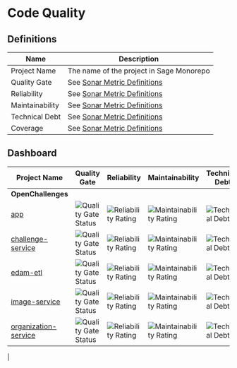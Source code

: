 # Code Quality

## Definitions

| Name            | Description                              |
| --------------- | ---------------------------------------- |
| Project Name    | The name of the project in Sage Monorepo |
| Quality Gate    | See [Sonar Metric Definitions]           |
| Reliability     | See [Sonar Metric Definitions]           |
| Maintainability | See [Sonar Metric Definitions]           |
| Technical Debt  | See [Sonar Metric Definitions]           |
| Coverage        | See [Sonar Metric Definitions]           |

<!-- Links -->

[Sonar Metric Definitions]: https://docs.sonarcloud.io/digging-deeper/metric-definitions/

## Dashboard

| Project Name                                                                                         | Quality Gate                                                                                                                             | Reliability                                                                                                                                   | Maintainability                                                                                                                             | Technical Debt                                                                                                                     | Coverage                                                                                                                  |
| ---------------------------------------------------------------------------------------------------- | ---------------------------------------------------------------------------------------------------------------------------------------- | --------------------------------------------------------------------------------------------------------------------------------------------- | ------------------------------------------------------------------------------------------------------------------------------------------- | ---------------------------------------------------------------------------------------------------------------------------------- | ------------------------------------------------------------------------------------------------------------------------- |
| **OpenChallenges**                                                                                   |                                                                                                                                          |
| [app](https://sonarcloud.io/summary/overall?id=openchallenges-app)                                   | ![Quality Gate Status](https://sonarcloud.io/api/project_badges/measure?project=openchallenges-app&metric=alert_status)                  | ![Reliability Rating](https://sonarcloud.io/api/project_badges/measure?project=openchallenges-app&metric=reliability_rating)                  | ![Maintainability Rating](https://sonarcloud.io/api/project_badges/measure?project=openchallenges-app&metric=sqale_rating)                  | ![Technical Debt](https://sonarcloud.io/api/project_badges/measure?project=openchallenges-app&metric=sqale_index)                  | ![Coverage](https://sonarcloud.io/api/project_badges/measure?project=openchallenges-app&metric=coverage)                  |
| [challenge-service](https://sonarcloud.io/summary/overall?id=openchallenges-challenge-service)       | ![Quality Gate Status](https://sonarcloud.io/api/project_badges/measure?project=openchallenges-challenge-service&metric=alert_status)    | ![Reliability Rating](https://sonarcloud.io/api/project_badges/measure?project=openchallenges-challenge-service&metric=reliability_rating)    | ![Maintainability Rating](https://sonarcloud.io/api/project_badges/measure?project=openchallenges-challenge-service&metric=sqale_rating)    | ![Technical Debt](https://sonarcloud.io/api/project_badges/measure?project=openchallenges-challenge-service&metric=sqale_index)    | ![Coverage](https://sonarcloud.io/api/project_badges/measure?project=openchallenges-challenge-service&metric=coverage)    |
| [edam-etl](https://sonarcloud.io/summary/overall?id=openchallenges-edam-etl)                         | ![Quality Gate Status](https://sonarcloud.io/api/project_badges/measure?project=openchallenges-edam-etl&metric=alert_status)             | ![Reliability Rating](https://sonarcloud.io/api/project_badges/measure?project=openchallenges-edam-etl&metric=reliability_rating)             | ![Maintainability Rating](https://sonarcloud.io/api/project_badges/measure?project=openchallenges-edam-etl&metric=sqale_rating)             | ![Technical Debt](https://sonarcloud.io/api/project_badges/measure?project=openchallenges-edam-etl&metric=sqale_index)             | ![Coverage](https://sonarcloud.io/api/project_badges/measure?project=openchallenges-edam-etl&metric=coverage)             |
| [image-service](https://sonarcloud.io/summary/overall?id=openchallenges-image-service)               | ![Quality Gate Status](https://sonarcloud.io/api/project_badges/measure?project=openchallenges-image-service&metric=alert_status)        | ![Reliability Rating](https://sonarcloud.io/api/project_badges/measure?project=openchallenges-image-service&metric=reliability_rating)        | ![Maintainability Rating](https://sonarcloud.io/api/project_badges/measure?project=openchallenges-image-service&metric=sqale_rating)        | ![Technical Debt](https://sonarcloud.io/api/project_badges/measure?project=openchallenges-image-service&metric=sqale_index)        | ![Coverage](https://sonarcloud.io/api/project_badges/measure?project=openchallenges-image-service&metric=coverage)        |
| [organization-service](https://sonarcloud.io/summary/overall?id=openchallenges-organization-service) | ![Quality Gate Status](https://sonarcloud.io/api/project_badges/measure?project=openchallenges-organization-service&metric=alert_status) | ![Reliability Rating](https://sonarcloud.io/api/project_badges/measure?project=openchallenges-organization-service&metric=reliability_rating) | ![Maintainability Rating](https://sonarcloud.io/api/project_badges/measure?project=openchallenges-organization-service&metric=sqale_rating) | ![Technical Debt](https://sonarcloud.io/api/project_badges/measure?project=openchallenges-organization-service&metric=sqale_index) | ![Coverage](https://sonarcloud.io/api/project_badges/measure?project=openchallenges-organization-service&metric=coverage) |

|
